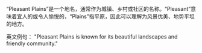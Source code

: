 “Pleasant Plains”是一个地名，通常作为城镇、乡村或社区的名称。“Pleasant”意味着宜人的或令人愉悦的，“Plains”指平原，因此可以理解为风景优美、地势平坦的地方。

英文例句：
"Pleasant Plains is known for its beautiful landscapes and friendly community."